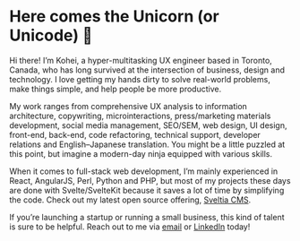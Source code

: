 # Here comes the Unicorn (or Unicode) 🦄

Hi there! I’m Kohei, a hyper-multitasking UX engineer based in Toronto, Canada, who has long survived at the intersection of business, design and technology. I love getting my hands dirty to solve real-world problems, make things simple, and help people be more productive.

My work ranges from comprehensive UX analysis to information architecture, copywriting, microinteractions, press/marketing materials development, social media management, SEO/SEM, web design, UI design, front-end, back-end, code refactoring, technical support, developer relations and English–Japanese translation. You might be a little puzzled at this point, but imagine a modern-day ninja equipped with various skills.

When it comes to full-stack web development, I’m mainly experienced in React, AngularJS, Perl, Python and PHP, but most of my projects these days are done with Svelte/SvelteKit because it saves a lot of time by simplifying the code. Check out my latest open source offering, [Sveltia CMS](https://github.com/sveltia/sveltia-cms).

If you’re launching a startup or running a small business, this kind of talent is sure to be helpful. Reach out to me via [email](mailto:kohei@britegrid.io) or [LinkedIn](https://www.linkedin.com/in/koheiyoshino/) today!
